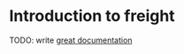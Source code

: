 # Introduction to freight

TODO: write [great documentation](http://jacobian.org/writing/what-to-write/)
